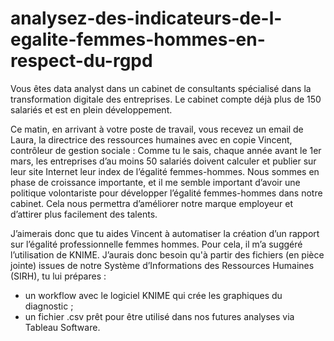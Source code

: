 # analysez-des-indicateurs-de-l-egalite-femmes-hommes-en-respect-du-rgpd

Vous êtes data analyst dans un cabinet de consultants spécialisé dans la transformation digitale des entreprises. 
Le cabinet compte déjà plus de 150 salariés et est en plein développement. 


Ce matin, en arrivant à votre poste de travail, vous recevez un email de Laura, la directrice des ressources humaines avec en copie Vincent, contrôleur de gestion sociale :
Comme tu le sais, chaque année avant le 1er mars, les entreprises d’au moins 50 salariés doivent calculer et publier sur leur site Internet leur index de l’égalité femmes-hommes. Nous sommes en phase de croissance importante, et il me semble important d’avoir une politique volontariste pour développer l’égalité femmes-hommes dans notre cabinet. Cela nous permettra d’améliorer notre marque employeur et d’attirer plus facilement des talents.


J’aimerais donc que tu aides Vincent à automatiser la création d’un rapport sur l’égalité professionnelle femmes hommes. Pour cela, il m’a suggéré l’utilisation de KNIME. J’aurais donc besoin qu'à partir des fichiers (en pièce jointe) issues de notre Système d’Informations des Ressources Humaines (SIRH), tu lui prépares :

- un workflow avec le logiciel KNIME qui crée les graphiques du diagnostic ;
- un fichier .csv prêt pour être utilisé dans nos futures analyses via Tableau Software.
